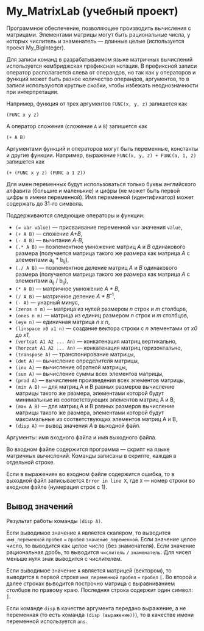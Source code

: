 # My_MatrixLab (учебный проект)

Программное обеспечение, позволяющее производить вычисления с матрицами.
Элементами матрицы могут быть рациональные числа, у которых числитель и знаменатель — длинные целые (используется проект My_BigInteger). 

Для записи команд в разрабатываемом языке матричных вычислений используется кембриджская префиксная нотация. 
В префиксной записи оператор располагается слева от операндов, но так как у операторов и функций может быть разное количество операндов, аргументов, то в записи используются круглые скобки, чтобы избежать неоднозначности при интерпретации.

Например, функция от трех аргументов `FUNC(x, y, z)` запишется как
```
(FUNC x y z)
``` 
А оператор сложения (сложение `A` и `B`) запишется как 
```
(+ A B)
```
Аргументами функций и операторов могут быть переменные, константы и другие функции. Например, выражение `FUNC(x, y, z) + FUNC(a, 1, 2)` запишется как 
```
(+ (FUNC x y z) (FUNC a 1 2))
```

Для имен переменных будут использоваться только буквы английского алфавита (большие и маленькие) и цифры (не может быть первой цифры в имени переменной). 
Имя переменной (идентификатор) может содержать до 31-го символа. 

Поддерживаются следующие операторы и функции:
* `(= var value)` — присваивание переменной `var` значения `value`,
* `(+ A B)` — сложение *A+B*,
* `(- A B)` — вычитание *A-B*,
* `(.* A B)` — поэлементное умножение матриц *A* и *B* одинакового размера (получается матрица такого же размера как матрица *A* с элементами a<sub>ij</sub> * b<sub>ij</sub>),
* `(./ A B)` — поэлементное деление матриц *A* и *B* одинакового размера (получается матрица такого же размера как матрица *A* с элементами a<sub>ij</sub> / b<sub>ij</sub>),
* `(* A B)` — матричное умножение *A \* B*,
* `(/ A B)` — матричное деление *A \* B*<sup>-1</sup>,
* `(- A)` — унарный минус,
* `(zeros n m)` — матрица из нулей размером *n* строк и *m* столбцов,
* `(ones n m)` — матрица из единиц размером *n* строк и *m* столбцов,
* `(eye n)` — единичная матрица *n x n*,
* `(linspace x0 x1 n)` — создание вектора строки с *n* элементами от *x0* до *x1*,
* `(vertcat A1 A2 ... An)` — конкатенация матриц вертикально,
* `(horzcat A1 A2 ... An)` — конкатенация матриц горизонтально,
* `(transpose A)` — транспонирование матрицы,
* `(det A)` — вычисление определителя матрицы,
* `(inv A)` — вычисление обратной матрицы,
* `(sum A)` — вычисление суммы всех элементов матрицы,
* `(prod A)` — вычисление произведения всех элементов матрицы,
* `(min A B)` — для матриц A и В равных размеров вычисление матрицы такого же размера, элементами которой будут минимальные из соответствующих элементов матриц A и В,
* `(max A B)` — для матриц A и В равных размеров вычисление матрицы такого же размера, элементами которой будут максимальные из соответствующих элементов матриц A и В,
* `(disp A)` — вывод значения *A* в выходной файл.

Аргументы: имя входного файла и имя выходного файла. 

Во входном файле содержится программа — скрипт на языке матричных вычислений. Команды записаны в скрипте, каждая в отдельной строке.

Если в выражениях во входном файле содержится ошибка, то в выходной файл записывается `Error in line X`, где `X` — номер строки во входном файле (нумерация строк с 1).

## Вывод значений
Результат работы команды `(disp A)`.

Если выводимое значение `A` является скаляром, то выводится `имя_переменной` `пробел` `=` `пробел` `значение_переменной`.
Если значение целое число, то выводится как целое число (без знаменателя). Если значение рациональная дробь, то выводится `числитель` `/` `знаменатель`. 
Для чисел меньше нуля знак выводится с числителем.

Если выводимое значение `A` является матрицей (вектором), то выводится в первой строке `имя_переменной` `пробел` `=` `пробел` `[`.
Во второй и далее строках выводится построчно матрица с выравниванием столбцов по правому краю.
Последняя строка содержит один символ: `]`.

Если команде `disp` в качестве аргумента передано выражение, а не переменная (то есть команда `(disp (выражение))`), то в качестве имени переменной используется `ans`.
